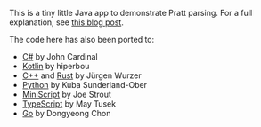 This is a tiny little Java app to demonstrate Pratt parsing. For a full
explanation, see [this blog post][blog].

[blog]: http://journal.stuffwithstuff.com/2011/03/19/pratt-parsers-expression-parsing-made-easy/

The code here has also been ported to:
- [C#][csharp] by John Cardinal
- [Kotlin][kotlin] by hiperbou
- [C++][cpp] and [Rust][rust] by Jürgen Wurzer
- [Python][python] by Kuba Sunderland-Ober
- [MiniScript][miniscript] by Joe Strout
- [TypeScript][typescript] by May Tusek
- [Go][go] by Dongyeong Chon

[csharp]: https://github.com/jfcardinal/BantamCs
[kotlin]: https://github.com/hiperbou/bantam-kotlin
[cpp]: https://github.com/jwurzer/bantam-cpp
[rust]: https://github.com/jwurzer/bantam-rust
[python]: https://github.com/KubaO/pybantam
[miniscript]: https://github.com/JoeStrout/bantam-miniscript
[typescript]: https://github.com/queercat/bantam-pratt-parser-typescript
[go]: https://github.com/obzva/bantam-go

